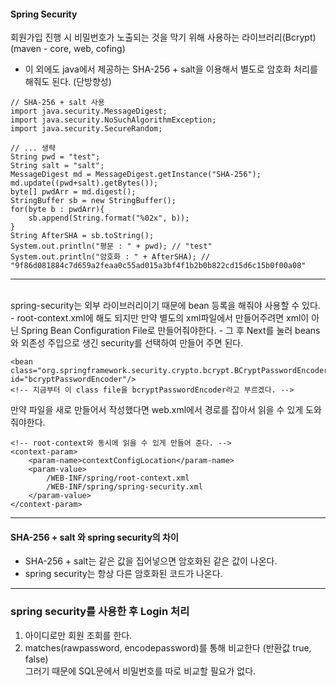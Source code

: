 #### Spring Security
회원가입 진행 시 비밀번호가 노출되는 것을 막기 위해 사용하는 라이브러리(Bcrypt)<br>
(maven - core, web, cofing)
- 이 외에도 java에서 제공하는 SHA-256 + salt을 이용해서 별도로 암호화 처리를 해줘도 된다. (단방향성)

```
// SHA-256 + salt 사용
import java.security.MessageDigest;
import java.security.NoSuchAlgorithmException;
import java.security.SecureRandom;

// ... 생략
String pwd = "test";
String salt = "salt";
MessageDigest md = MessageDigest.getInstance("SHA-256");
md.update((pwd+salt).getBytes());
byte[] pwdArr = md.digest();
StringBuffer sb = new StringBuffer();
for(byte b : pwdArr){
    sb.append(String.format("%02x", b));
}
String AfterSHA = sb.toString();
System.out.println("평문 : " + pwd); // "test"
System.out.println("암호화 : " + AfterSHA); // "9f86d081884c7d659a2feaa0c55ad015a3bf4f1b2b0b822cd15d6c15b0f00a08"
```

<hr><br>
spring-security는 외부 라이브러리이기 때문에 bean 등록을 해줘야 사용할 수 있다.
- root-context.xml에 해도 되지만 만약 별도의 xml파일에서 만들어주려면 xml이 아닌 Spring Bean Configuration File로 만들어줘야한다.
- 그 후 Next를 눌러 beans와 외존성 주입으로 생긴 security를 선택하여 만들어 주면 된다.

```
<bean class="org.springframework.security.crypto.bcrypt.BCryptPasswordEncoder" id="bcryptPasswordEncoder"/>
<!-- 지금부터 이 class file을 bcryptPasswordEncoder라고 부르겠다. -->
```

만약 파일을 새로 만들어서 작성했다면 web.xml에서 경로를 잡아서 읽을 수 있게 도와줘야한다.

```
<!-- root-context와 동시에 읽을 수 있게 만들어 준다. -->
<context-param>
	<param-name>contextConfigLocation</param-name>
	<param-value>
		/WEB-INF/spring/root-context.xml
		/WEB-INF/spring/spring-security.xml
	</param-value>
</context-param>
```

<hr>

#### SHA-256 + salt 와 spring security의 차이
- SHA-256 + salt는 같은 값을 집어넣으면 암호화된 같은 값이 나온다.
- spring security는 항상 다른 암호화된 코드가 나온다.

---

### spring security를 사용한 후 Login 처리
1. 아이디로만 회원 조회를 한다. <br>
2. matches(rawpassword, encodepassword)를 통해 비교한다 (반환값 true, false)<br>
그러기 때문에 SQL문에서 비밀번호를 따로 비교할 필요가 없다.
